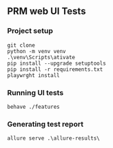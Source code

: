 ## PRM web UI Tests

### Project setup

```
git clone
python -m venv venv
.\venv\Scripts\ativate
pip install --upgrade setuptools
pip install -r requirements.txt
playwrght install
```

### Running UI tests

```
behave ./features 
```

### Generating test report

```
allure serve .\allure-results\
```